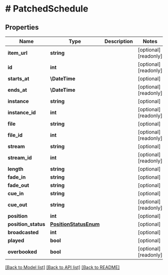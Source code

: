 # # PatchedSchedule

## Properties

Name | Type | Description | Notes
------------ | ------------- | ------------- | -------------
**item_url** | **string** |  | [optional] [readonly]
**id** | **int** |  | [optional] [readonly]
**starts_at** | **\DateTime** |  | [optional]
**ends_at** | **\DateTime** |  | [optional] [readonly]
**instance** | **string** |  | [optional]
**instance_id** | **int** |  | [optional] [readonly]
**file** | **string** |  | [optional]
**file_id** | **int** |  | [optional] [readonly]
**stream** | **string** |  | [optional]
**stream_id** | **int** |  | [optional] [readonly]
**length** | **string** |  | [optional]
**fade_in** | **string** |  | [optional]
**fade_out** | **string** |  | [optional]
**cue_in** | **string** |  | [optional]
**cue_out** | **string** |  | [optional] [readonly]
**position** | **int** |  | [optional]
**position_status** | [**PositionStatusEnum**](PositionStatusEnum.md) |  | [optional]
**broadcasted** | **int** |  | [optional]
**played** | **bool** |  | [optional]
**overbooked** | **bool** |  | [optional] [readonly]

[[Back to Model list]](../../README.md#models) [[Back to API list]](../../README.md#endpoints) [[Back to README]](../../README.md)
